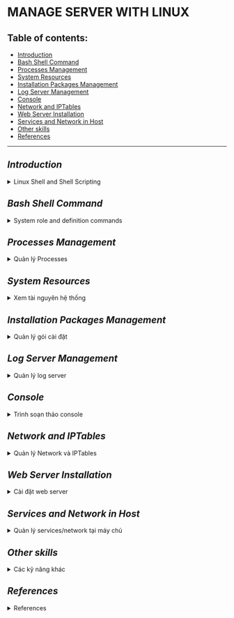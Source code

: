 # MANAGE SERVER WITH LINUX
## Table of contents:
- [Introduction](#intro)
- [Bash Shell Command](#bash-shell-command)
- [Processes Management](#processes-management)
- [System Resources](#system-resources)
- [Installation Packages Management](#installation-packages-management)
- [Log Server Management](#log-server-management)
- [Console](#console)
- [Network and IPTables](#network-and-iptables)
- [Web Server Installation](#web-server-installation)
- [Services and Network in Host](#services-and-network-in-host)
- [Other skills](#other-skills)
- [References](#references)

***

## *Introduction* <a name="intro"></a>
<details><summary>Linux Shell and Shell Scripting</summary>

### Reference link:

* [Shell script bash file](https://www.geeksforgeeks.org/introduction-linux-shell-shell-scripting/)


If you are using any major operating system you are indirectly interacting to shell. If you are running Ubuntu, Linux Mint or any other Linux distribution, you are interacting to shell every time you use terminal. In this article I will discuss about linux shells and shell scripting so before understanding shell scripting we have to get familiar with following terminologies:

* Kernel
* Shell
* Terminal

### What is Kernel?

The kernel is a computer program that is the core of a computer's operating system, with complete control over everthing in the system. It manages following resources of the Linux system - 

* File management
* Process management
* I/O management
* Memory management
* Device management etc.

### What is Shell?

A shell is special user program which provide  an interface to user to use operating system services. Shell accept human readble commands from user and convert them into something which kernel can such as keyboards or from files. The shell gets started when the user logs in or start the terminal.

![linux shell](https://media.geeksforgeeks.org/wp-content/uploads/18834419_1198504446945937_35839918_n-300x291.png)

Shell is broadly classified into two categories -

* Command Line Shell
* Graphical Shell

### Command Line Shell

Shell can be accessed by user using a command line interface. A special program called Terminal in linux/macOS or Command Prompt in Windows OS is provided to type in the human readable commands such as “cat”, “ls” etc. and then it is being execute. The result is then displayed on the terminal to the user. A terminal in Ubuntu 16.4 system looks like this –

![linux command line](https://media.geeksforgeeks.org/wp-content/uploads/cli_example.png)

In above screenshot “ls” command with “-l” option is executed.
It will list all the files in current working directory in long listing format.
Working with command line shell is bit difficult for the beginners because it’s hard to memorize so many commands. It is very powerful, it allows user to store commands in a file and execute them together. This way any repetitive task can be easily automated. These files are usually called batch files in Windows and Shell Scripts in Linux/macOS systems.

### Graphical Shells

Graphical shells provide means for manipulating programs based on graphical user interface (GUI), by allowing for operations such as opening, closing, moving and resizing windows, as well as switching focus between windows. Window OS or Ubuntu OS can be considered as good example which provide GUI to user for interacting with program. User do not need to type in command for every actions.A typical GUI in Ubuntu system –

[GUI shell](https://media.geeksforgeeks.org/wp-content/uploads/GUI-shell.png)

There are several shells are available for Linux systems like –

* BASH (Bourne Again SHell) – It is most widely used shell in Linux systems. It is used as default login shell in Linux systems and in macOS. It can also be installed on Windows OS.
* CSH (C SHell) – The C shell’s syntax and usage are very similar to the C programming language.
* KSH (Korn SHell) – The Korn Shell also was the base for the POSIX Shell standard specifications etc.

Each shell does the same job but understand different commands and provide different built in functions.

### Shell scripting

  Usually shells are interactive that mean, they accept command as input from users and execute them. However some time we want to execute a bunch of commands routinely, so we have type in all commands each time in terminal.
As shell can also take commands as input from file we can write these commands in a file and can execute them in shell to avoid this repetitive work. These files are called Shell Scripts or Shell Programs. Shell scripts are similar to the batch file in MS-DOS. Each shell script is saved with .sh file extension eg. myscript.sh
  A shell script have syntax just like any other programming language. If you have any prior experience with any programming language like Python, C/C++ etc. it would be very easy to get started with it.
A shell script comprises following elements –

* Shell Keywords – if, else, break etc.
* Shell commands – cd, ls, echo, pwd, touch etc.
* Functions
* Control flow – if..then..else, case and shell loops etc.

### Why do we need shell scripts

There are many reasons to write shell scripts –

* To avoid repetitive work and automation
* System admins use shell scripting for routine backups
* System monitoring
* Adding new functionality to the shell etc.

### Advantages of shell scripts

* The command and syntax are exactly the same as those directly entered in command line, so programmer do not need to switch to entirely different syntax
* Writing shell scripts are much quicker
* Quick start
* Interactive debugging etc.

### Disadvantages of shell scripts

* Prone to costly errors, a single mistake can change the command which might be harmful
* Slow execution speed
* Design flaws within the language syntax or implementation
* Not well suited for large and complex task
* Provide minimal data structure unlike other scripting languages. etc

### Simple demo of shell scripting using Bash Shell

If you work on terminal, something you traverse deep down in directories. Then for coming few directories up in path we have to execute command like this as shown below to get the "python" directory -

[](https://media.geeksforgeeks.org/wp-content/uploads/old_way_cd.png)

It is quite frustrating, so why not we can have a utility where we just have to type the name of directory and we can directly jump to that without executing “cd ../” command again and again. Save the script as “jump.sh”

    # !/bin/bash 

    # A simple bash script to move up to desired directory level directly 

    function jump() 
    { 
      # original value of Internal Field Separator 
      OLDIFS=$IFS 

      # setting field separator to "/"  
      IFS=/ 

      # converting working path into array of directories in path 
      # eg. /my/path/is/like/this 
      # into [, my, path, is, like, this] 
      path_arr=($PWD) 

      # setting IFS to original value 
      IFS=$OLDIFS 

      local pos=-1 

      # ${path_arr[@]} gives all the values in path_arr 
      for dir in "${path_arr[@]}"
      do
          # find the number of directories to move up to 
          # reach at target directory  
          pos=$[$pos+1] 
          if [ "$1" = "$dir" ];then

              # length of the path_arr 
              dir_in_path=${#path_arr[@]} 

              #current working directory 
              cwd=$PWD 
              limit=$[$dir_in_path-$pos-1] 
              for ((i=0; i<limit; i++)) 
              do
                  cwd=$cwd/.. 
              done
              cd $cwd 
              break
          fi
      done
    }

For now we cannot execute our shell script because it do not have permissions. We have to make it executable by typing following command -

    $ chmod -x path/to/our/file/jump.sh

Now to make this available on every terminal session, we have to put this in ".bashrc" file. “.bashrc” is a shell script that Bash shell runs whenever it is started interactively. The purpose of a .bashrc file is to provide a place where you can set up variables, functions and aliases, define our prompt and define other settings that we want to use whenever we open a new terminal window.
Now open terminal and type following command –

    $ echo “source ~/path/to/our/file/jump.sh”>> ~/.bashrc

Now open  your terminal and try out new "jump" functionality by typing following command -

    $ jump dir_name

just like below screenshot -

> **Resources for learning Bash Scripting** 

* https://bash.cyberciti.biz/guide/The_bash_shell
* http://tldp.org/LDP/abs/html/

> **References**

* https://en.wikipedia.org/wiki/Shell_script
* https://en.wikipedia.org/wiki/Shell_(computing)

This article is contributed by Atul Kumar. If you like GeeksforGeeks and would like to contribute, you can also write an article using contribute.geeksforgeeks.org or mail your article to contribute@geeksforgeeks.org. See your article appearing on the GeeksforGeeks main page and help other Geeks.Please write comments if you find anything incorrect, or you want to share more information about the topic discussed above.

Attention reader! Don’t stop learning now. Get hold of all the important CS Theory concepts for SDE interviews with the CS Theory Course at a student-friendly price and become industry ready.

[](https://media.geeksforgeeks.org/wp-content/uploads/jump_way_cd-1.png)

> REFERENCE:  https://www.geeksforgeeks.org/introduction-linux-shell-shell-scripting/

</details>

## *Bash Shell Command*
<details>
<summary>System role and definition commands</summary>

 - ##ls
    
    ###Examples:

    * List files using ls with no option
    
      **ls** with no option list files and directories in bare format where we won’t be able to view details like file types, size, modified date and time, permission and links etc.
       ```
       buichidung@CPU002169:~/Documents/Studying$ ls
      awesome-python  Git  gittemp  Project_temp  root  Studying
       ```
    * List files with option -l

      Here, **ls -l** (-l is character not one) shows file or directory, size, modified date and time, file or folder name and owner of file and its permission.

      ```
      buichidung@CPU002169:~/Documents/Studying$ ls -l
      total 20
      drwxrwxr-x 5 buichidung buichidung 4096 Thg 10 19 11:24 awesome-python
      drwxrwxr-x 3 buichidung buichidung 4096 Thg 10 20 14:14 Git
      -rw-rw-r-- 1 buichidung buichidung    0 Thg 10 19 11:17 gittemp
      drwxrwxr-x 3 buichidung buichidung 4096 Thg 10 20 07:32 Project_temp
      drwxrwxr-x 4 buichidung buichidung 4096 Thg 10 20 14:57 root
      drwxrwxr-x 3 buichidung buichidung 4096 Thg 10 19 11:27 Studying
      ```

    * View hidden files

      List all files including hidden file starting with '.'.

      ```
      buichidung@CPU002169:~/Documents/Studying$ ls -a
      .  ..  awesome-python  .git  Git  gittemp  Project_temp  root  Studying
      ```

    * List files with Human Readable Format with option -lh

      With combination of **-lh** option, shows sizes in human readable format.

      ```
      buichidung@CPU002169:~/Documents/Studying$ ls -lh
      total 20K
      drwxrwxr-x 5 buichidung buichidung 4,0K Thg 10 19 11:24 awesome-python
      drwxrwxr-x 3 buichidung buichidung 4,0K Thg 10 20 14:14 Git
      -rw-rw-r-- 1 buichidung buichidung    0 Thg 10 19 11:17 gittemp
      drwxrwxr-x 3 buichidung buichidung 4,0K Thg 10 20 07:32 Project_temp
      drwxrwxr-x 4 buichidung buichidung 4,0K Thg 10 20 14:57 root
      drwxrwxr-x 3 buichidung buichidung 4,0K Thg 10 19 11:27 Studying
      ```

    * List Files and Directories with '/' character at the end

      Using **-F** option with **ls** command, will add the '/' character at the end each directory

      ```
      buichidung@CPU002169:~/Documents/Studying$ ls -F
      awesome-python/  Git/  gittemp  Project_temp/  root/  Studying/
      ```

    * List files in reverse order

      The following command with **ls** -r option display files and irectories in reverse order

      ```
      buichidung@CPU002169:~/Documents/Studying$ ls -r
      Studying  root  Project_temp  gittemp  Git  awesome-python
      ```

    * Recursively list Sub-Directories

      **ls -R** option will list very long listing directory trees. See an example of output of the command.

      ```
      buichidung@CPU002169:~/Documents/Studying$ ls -R
      .:
      awesome-python  Git  gittemp  Project_temp  root  Studying

      ./awesome-python:
      CONTRIBUTING.md  LICENSE   mkdocs.yml  requirements.txt
      docs             Makefile  README.md   sort.py

      ./awesome-python/docs:
      CNAME  css

      ./awesome-python/docs/css:
      extra.css

      ./Git:
      main.py

      ./Project_temp:
      main.py

      ./root:
      constant.py  database.pyc  __pycache__  temp.txt
      database.py  main.py       student.py   util.py

      ./root/__pycache__:
      constant.cpython-38.pyc  student.cpython-38.pyc
      database.cpython-38.pyc  util.cpython-38.pyc

      ./Studying:
      ```

    * Reverse output order

      With combination of **-ltr** will shows lastest modification ifle or directory date as last

      ```
      buichidung@CPU002169:~/Documents/Studying$ ls -ltr
      total 20
      -rw-rw-r-- 1 buichidung buichidung    0 Thg 10 19 11:17 gittemp
      drwxrwxr-x 5 buichidung buichidung 4096 Thg 10 19 11:24 awesome-python
      drwxrwxr-x 3 buichidung buichidung 4096 Thg 10 19 11:27 Studying
      drwxrwxr-x 3 buichidung buichidung 4096 Thg 10 20 07:32 Project_temp
      drwxrwxr-x 3 buichidung buichidung 4096 Thg 10 20 14:14 Git
      drwxrwxr-x 4 buichidung buichidung 4096 Thg 10 20 14:57 root
      ```

    * Sort file by file size

      With combination of -lS displays file size in order, will display big in size first

      ```
      buichidung@CPU002169:~/Documents/Studying$ ls -lS
      total 20
      drwxrwxr-x 5 buichidung buichidung 4096 Thg 10 19 11:24 awesome-python
      drwxrwxr-x 3 buichidung buichidung 4096 Thg 10 20 14:14 Git
      drwxrwxr-x 3 buichidung buichidung 4096 Thg 10 20 07:32 Project_temp
      drwxrwxr-x 4 buichidung buichidung 4096 Thg 10 20 14:57 root
      drwxrwxr-x 3 buichidung buichidung 4096 Thg 10 19 11:27 Studying
      -rw-rw-r-- 1 buichidung buichidung    0 Thg 10 19 11:17 gittemp
      ```

    * Display inot number of File or Directory

      We can see some number printed before file / directory name. With **-i** options list file / directory with inode number

      ```
      buichidung@CPU002169:~/Documents/Studying$ ls -i
      39980431 awesome-python  39980427 gittemp       39980399 root
      39980378 Git             43123170 Project_temp  39980504 Studying
      ```

    * Shows version of ls command

      Check version of ls command

      ```
      buichidung@CPU002169:~/Documents/Studying$ ls --version
      ls (GNU coreutils) 8.30
      Copyright (C) 2018 Free Software Foundation, Inc.
      License GPLv3+: GNU GPL version 3 or later <https://gnu.org/licenses/gpl.html>.
      This is free software: you are free to change and redistribute it.
      There is NO WARRANTY, to the extent permitted by law.


      Written by Richard M. Stallman and David MacKenzie.
      ```

    * Show help page

      List help page of ls command with their option.

      ```
      buichidung@CPU002169:~/Documents/Studying$ ls --version
      ...
      ```

    * List Directory Information

      With **ls -l** command list files under directory **/tmp**. Wherein with **-ld** parameters displays information of **/tmp** directory.

      ```
      buichidung@CPU002169:~/Documents/Studying$ ls -l /tmp
      total 56
      -rw------- 1 buichidung buichidung    0 Thg 3  22 07:05 config-err-fsKJ2L
      drwxr-xr-x 2 buichidung buichidung 4096 Thg 3  22 07:16 hsperfdata_buichidung
      drwx------ 3 root       root       4096 Thg 3  22 07:05 snap.snap-store
      drwx------ 2 buichidung buichidung 4096 Thg 3  22 07:05 ssh-qJOOdh0gGdVG
      drwx------ 3 root       root       4096 Thg 3  22 06:51 systemd-private-1ab5795ef2be417781758e590d164531-colord.service-tzoq1f
      drwx------ 3 root       root       4096 Thg 3  22 06:50 systemd-private-1ab5795ef2be417781758e590d164531-ModemManager.service-F6wNIh
      drwx------ 3 root       root       4096 Thg 3  22 06:50 systemd-private-1ab5795ef2be417781758e590d164531-switcheroo-control.service-BNEE8g
      drwx------ 3 root       root       4096 Thg 3  22 06:50 systemd-private-1ab5795ef2be417781758e590d164531-systemd-logind.service-nvGLwh
      drwx------ 3 root       root       4096 Thg 3  22 06:50 systemd-private-1ab5795ef2be417781758e590d164531-systemd-resolved.service-dpgimj
      drwx------ 3 root       root       4096 Thg 3  22 06:50 systemd-private-1ab5795ef2be417781758e590d164531-systemd-timesyncd.service-kDUO6e
      drwx------ 3 root       root       4096 Thg 3  22 06:51 systemd-private-1ab5795ef2be417781758e590d164531-upower.service-AhPEhg
      -rw------- 1 buichidung buichidung    0 Thg 3  22 07:45 tpxUkxyz
      drwx------ 2 buichidung buichidung 4096 Thg 3  22 09:18 tracker-extract-files.1001
      drwx------ 2 gdm        gdm        4096 Thg 3  22 06:51 tracker-extract-files.125
      drwx------ 2 postgres   postgres   4096 Thg 3  22 07:16 tracker-extract-files.127
      drwx------ 4 buichidung buichidung 4096 Thg 3  22 07:45 vmware-buichidung
      ```

      ```
      buichidung@CPU002169:~/Documents/Studying$ ls -ld /tmp/
      drwxrwxrwt 22 root root 4096 Thg 3  22 13:48 /tmp/
      ```

    * Display UID and GID of Files

      To display **UID** and **GID** of files and directories. Use option -n with ls command

      ```
      buichidung@CPU002169:~/Documents/Studying$ ls -n
      total 20
      drwxrwxr-x 5 1001 1001 4096 Thg 10 19 11:24 awesome-python
      drwxrwxr-x 3 1001 1001 4096 Thg 10 20 14:14 Git
      -rw-rw-r-- 1 1001 1001    0 Thg 10 19 11:17 gittemp
      drwxrwxr-x 3 1001 1001 4096 Thg 10 20 07:32 Project_temp
      drwxrwxr-x 4 1001 1001 4096 Thg 10 20 14:57 root
      drwxrwxr-x 3 1001 1001 4096 Thg 10 19 11:27 Studying
      ```

    * ls command and its Aliases

      We have made alias for **ls** command, when we execute ls command it will take **-l** option by default and display long listing as mentioned earlier

      ```
      buichidung@CPU002169:~/Documents/Studying$ alias ls="ls -l"
      buichidung@CPU002169:~/Documents/Studying$ ls
      total 20
      drwxrwxr-x 5 buichidung buichidung 4096 Thg 10 19 11:24 awesome-python
      drwxrwxr-x 3 buichidung buichidung 4096 Thg 10 20 14:14 Git
      -rw-rw-r-- 1 buichidung buichidung    0 Thg 10 19 11:17 gittemp
      drwxrwxr-x 3 buichidung buichidung 4096 Thg 10 20 07:32 Project_temp
      drwxrwxr-x 4 buichidung buichidung 4096 Thg 10 20 14:57 root
      drwxrwxr-x 3 buichidung buichidung 4096 Thg 10 19 11:27 Studying
      ```
      To remove an alias previously defined, just use the unalias command
      ```
      buichidung@CPU002169:~/Documents/Studying$ unalias ls
      buichidung@CPU002169:~/Documents/Studying$ ls
      awesome-python	Git  gittemp  Project_temp  root  Studying
      buichidung@CPU002169:~/Documents/Studying$
      ```
    Reference Link: https://www.tecmint.com/15-basic-ls-command-examples-in-linux/
 - ## stat
    * Check linux file status
      The easiest way to use **stat** is to provide it a file as an argument. The following command will display the size, blocks, IO blocks, file type, inode value, number of links and much more information about the file /var/log/syslog:
      ```
      buichidung@CPU002169:/$ stat /var/log/syslog
        File: /var/log/syslog
        Size: 337544    	Blocks: 672        IO Block: 4096   regular file
      Device: 802h/2050d	Inode: 56623998    Links: 1
      Access: (0640/-rw-r-----)  Uid: (  104/  syslog)   Gid: (    4/     adm)
      Access: 2021-03-22 06:50:48.397810754 +0700
      Modify: 2021-03-22 14:24:21.420299006 +0700
      Change: 2021-03-22 14:24:21.420299006 +0700
        Birth: -
      ```
    ###Examples:  
    
    * Check file system status
      In the previous example, stat command treated the input file as a normal file, however, to display file system status instead of file status, use the `-f` option.

      ```
      buichidung@CPU002169:/$ stat -f /var/log/syslog
        File: "/var/log/syslog"
          ID: 64f6f9422fad26f Namelen: 255     Type: ext2/ext3
      Block size: 4096       Fundamental block size: 4096
      Blocks: Total: 239965964  Free: 225936043  Available: 213728991
      Inodes: Total: 61022208   Free: 60163401
      ```

      ```
      buichidung@CPU002169:/$ stat -f /
        File: "/"
          ID: 64f6f9422fad26f Namelen: 255     Type: ext2/ext3
      Block size: 4096       Fundamental block size: 4096
      Blocks: Total: 239965964  Free: 225935968  Available: 213728916
      Inodes: Total: 61022208   Free: 60163401
      ```

    * Enable following of symbolic links

      Since Linux supports links  (**symbolic** and **hard links**), certain files may have one or more links, or they could even exist in a filesystem.

      To enable stat to follow links, use the `-L` flag as shown

      ```
      buichidung@CPU002169:/$ stat -L /
        File: /
        Size: 4096      	Blocks: 8          IO Block: 4096   directory
      Device: 802h/2050d	Inode: 2           Links: 21
      Access: (0755/drwxr-xr-x)  Uid: (    0/    root)   Gid: (    0/    root)
      Access: 2021-03-22 06:50:30.781811119 +0700
      Modify: 2020-12-08 10:30:23.302144007 +0700
      Change: 2020-12-08 10:30:23.302144007 +0700
       Birth: -
      ```

    * Use a custom format to display information

      **stat** also allows you to use a particular or custom format instead of the default. The `-c` flag is used to specify the format used, it prints a newline after each use of format sequence.

      Alternatively, you can use the `--printf` option which enables interpreting of backslash escapes sequences and turns off printing of a trailing newline. You need to use `\n` in the format to print a new line, for example.

      ```
      stat --printf='%U\n%G\n%C\n%z\n' /var/log/secure
      ```

      Meaning of the format sequences for files used in above example:

        - **%U** - user name of owner
        - **%G** - group name of owner
        - **%C** - SELinux security context string
        - **%z** - time of last status change, human-readable

      ```
      stat --printf='%n\n%a\n%b\n' /
      ```

      Meaning of the format sequences used in the above command
        - **%n** - shows the file name
        - **%a** - print free blocks available to non-superuser
        - **%b** - outputs total data blocks in file system

    * Print Information in Terse Form

      The `-t` option can be used to print the information in terse form.

      ```
      buichidung@CPU002169:/$ stat -t /var/log/syslog
      /var/log/syslog 338564 672 81a0 104 4 802 56623998 1 0 0 1616370648 1616398501 1616398501 0 4096
      ```

      As a last note, your shell may have its own version of stat, please refer to your shell's documentation for details about the options it supports. To see all accepted output format sequences, refer to the stat man page.

      ```
      man stat
      ```
Reference link: https://www.tecmint.com/linux-stat-command-examples/ 

 - ##grep
    The grep filter searches a file for a particular pattern of characters, and displays all lines that contain that pattern. The pattern that is searched in the file is referred to as the regular expression (grep stands for globally search for regular expression and print out).

    Syntax:
    ```
    grep [options] pattern [files]
    ```

    Options description:

    ```
    Options Description
    -c : This prints only a count of the lines that match a pattern
    -h : Display the matched lines, but do not display the filenames.
    -i : Ignores, case for matching
    -l : Displays list of a filenames only.
    -n : Display the matched lines and their line numbers.
    -v : This prints out all the lines that do not matches the pattern
    -e exp : Specifies expression with this option. Can use multiple times.
    -f file : Takes patterns from file, one per line.
    -E : Treats pattern as an extended regular expression (ERE)
    -w : Match whole word
    -o : Print only the matched parts of a matching line,
     with each such part on a separate output line.

    -A n : Prints searched line and nlines after the result.
    -B n : Prints searched line and n line before the result.
    -C n : Prints searched line and n lines after before the result.
    ```

    Create a file with content following:

    ```
    buichidung@CPU002169:~/Documents/Studying$ nano hello.txt
    ```

    ```
    unix is great os. unix is opensource. unix is free os.
    Unix linux which one you choose.
    uNix is easy to learn.unix is a multiuser os.Learn unix .unix is a powerful.
    ```
    ###Examples:
    * Case insensitive search: The -i option enables to search for a string case insensitively in the give file. It matches the words like "UNIX", "Unix", "unix".

      ```
      buichidung@CPU002169:~/Documents/Studying$ grep -i "UNIx" hello.txt
      unix is great os. unix is opensource. unix is free os.
      Unix linux which one you choose.
      uNix is easy to learn.unix is a multiuser os.Learn unix .unix is a powerful.
      ```

    * Displaying the count of number of matches: We can find the number of liens that matches the given string/pattern

      ```
      buichidung@CPU002169:~/Documents/Studying$ grep -c "unix" hello.txt 
      2
      ```

    * Display the file names that matches the pattern: We can just display the files that contains the given string/pattern
    
      ```
      buichidung@CPU002169:~/Documents/Studying$ grep -l "unix" *
      grep: awesome-python: Is a directory
      grep: Git: Is a directory
      hello.txt
      grep: Project_temp: Is a directory
      grep: root: Is a directory
      grep: Studying: Is a directory
      ```

      or
    
      ```
      buichidung@CPU002169:~/Documents/Studying$ grep -l "unix" hello.txt hello1.txt
      hello.txt
    
      ```
    
    * Checking for the whole words in a file: By default, grep matches the given string/pattern even if it  found as a substring in a file. The -w option to grep makes it match only the whole words.
    
      ```
      buichidung@CPU002169:~/Documents/Studying$ grep -w "unix" hello.txt
      unix is great os. unix is opensource. unix is free os.
      uNix is easy to learn.unix is a multiuser os.Learn unix .unix is a powerful.
      ```  
    
    * Displaying only the matched pattern: By default display the entire line which has the matched string. We can make the grep to display only the matched string by using the -o option.
    
      ```
      buichidung@CPU002169:~/Documents/Studying$ grep -o "unix" hello.txt
      unix
      unix
      unix
      unix
      unix
      unix
      ```
    
    * Show line number while displaying the output using grep -n: To show the line number of file with the line matched
    
      ```
      buichidung@CPU002169:~/Documents/Studying$ grep -n "unix" hello.txt
      1:unix is great os. unix is opensource. unix is free os.
      4:uNix is easy to learn.unix is a multiuser os.Learn unix .unix is a powerful.
      ```
    
    * Inverting the pattern match: You can display the lines that are not matchd with the specified search sting pattern using the -v option.
    
      ```
      buichidung@CPU002169:~/Documents/Studying$ grep -v "unix" hello.txt
      learn operating system.
      Unix linux which one you choose.
      ```
    
    * Matching the lines that start with a string: The ^ regular expression pattern specifies the start of a line. This can be used in grep to match the lines which start with the given string or pattern.
    
      ```
      buichidung@CPU002169:~/Documents/Studying$ grep "^unix" hello.txt
      unix is great os. unix is opensource. unix is free os.
      ```
    
    * Matching the lines that end with a string: The $ regular expression pattern specifies the end of a line. This can be used in grep to match the lines which end with the given string or pattern.
    
      ```
      buichidung@CPU002169:~/Documents/Studying$ grep "oose.$" hello.txt
      Unix linux which one you choose.
      ```
    
    * Specifies expression with -e option. Can use multiple times:
    
      ```
      buichidung@CPU002169:~/Documents/Studying$ $grep –e "Agarwal" –e "Aggarwal" –e "Agrawal" geekfile.txt
      ```
    
    * -f file option Takes patterns from file, one per line.
    
      ```
      buichidung@CPU002169:~/Documents/Studying$ grep -f hello.txt hello1.txt
      ```
    
    * Print n specific lines from a file: -A print the searched line and n lines after the result, -B prints the searched line and n lines before the result, and -C prints the searched line and n lines after and before the result.
    
      Syntax:
    
      ```
      $grep -A[NumberOfLines(n)] [search] [file]  
      $grep -B[NumberOfLines(n)] [search] [file]  
      $grep -C[NumberOfLines(n)] [search] [file] 
      ```
    
      ```
      buichidung@CPU002169:~/Documents/Studying$ grep -A1 learn hello.txt
      learn operating system.
      Unix linux which one you choose.
      uNix is easy to learn.unix is a multiuser os.Learn unix .unix is a powerful.
      ```

    Reference Link: https://www.geeksforgeeks.org/grep-command-in-unixlinux/

 - useradd

 - passwd

 - usermod

</details>

## *Processes Management*
<details>
<summary>Quản lý Processes</summary>
</details>

## *System Resources*
<details>
<summary>Xem tài nguyên hệ thống</summary>

- [top](#top)
- [vmstat](#vmstat)
- [lsof](#lsof)
- [tcpdump](#tcpdump)
- [netstat](#netstat)
- [htop](#htop)
- [iotop](#iotop)
- [iostat](#iostat)
- [iptraf-ng](#iptraf-ng)
- [iftop](#iftop)

### `top`

This is one of the most frequently used commands in our daily system administrative jobs. This command displays processor activity of Linux box and also displays tasks managed by kernel in real-time.

### Examples:

1. **Display of top command**
        
    ```
    buichidung@CPU002169:~$ top

    top - 09:04:38 up 47 min,  1 user,  load average: 1,02, 1,10, 1,29
    Tasks: 288 total,   1 running, 287 sleeping,   0 stopped,   0 zombie
    %Cpu(s):  5,6 us,  1,4 sy,  0,0 ni, 91,7 id,  1,3 wa,  0,0 hi,  0,0 si,  0,0 st
    MiB Mem :  15897,0 total,   7075,1 free,   4126,0 used,   4695,9 buff/cache
    MiB Swap:   2048,0 total,   2048,0 free,      0,0 used.  10456,6 avail Mem 

    PID USER      PR  NI    VIRT    RES    SHR S  %CPU  %MEM     TIME+ COMMAND                                                             
    4059 buichid+  20   0 4785316 250288 122936 S   6,0   1,5   2:02.43 chrome                                                              
    6988 buichid+  20   0 8943396 180040 100504 S   5,6   1,1   2:49.88 chrome                                                              
    8862 buichid+  20   0 4708804 234228 113488 S   4,0   1,4   0:31.35 chrome                                                              
    3802 buichid+  20   0  897336 204420 120932 S   2,7   1,3   4:14.21 chrome                                                              
    2602 buichid+  20   0 1126968 287424 150416 S   2,3   1,8   2:38.23 chrome                                                              
    2020 buichid+  20   0  870844  77424  45464 S   1,7   0,5   1:49.17 Xorg                                                                
    4665 buichid+  20   0 4882464 798568  65872 S   1,3   4,9   2:07.56 java                                                                
    7386 buichid+  20   0 1976064 252356 112628 S   1,3   1,6   0:53.05 Telegram                                                            
    8921 buichid+  20   0 4658900 176296 126212 S   1,3   1,1   0:07.88 chrome                                                              
    10003 buichid+  20   0  966176  52920  39408 S   1,0   0,3   0:01.61 gnome-terminal-                                                     
    2174 buichid+  20   0 4531392 286724 111584 S   0,7   1,8   2:41.89 gnome-shell                                                         
    670 avahi     20   0    8848   4012   3516 S   0,3   0,0   0:03.30 avahi-daemon                                                        
    1148 mysql     20   0 2199720 361572  34840 S   0,3   2,2   0:06.66 mysqld                                                              
    3810 buichid+  20   0  394324 115224  67216 S   0,3   0,7   0:29.61 chrome                                                              
    6999 buichid+  20   0 9043004 338348 116476 S   0,3   2,1   0:38.68 chrome                                                              
    10053 buichid+  20   0   14868   4312   3528 R   0,3   0,0   0:00.06 top                                                                 
      1 root      20   0  169264  13168   8388 S   0,0   0,1   0:02.26 systemd                                                             
      2 root      20   0       0      0      0 S   0,0   0,0   0:00.00 kthreadd                                                            
      3 root       0 -20       0      0      0 I   0,0   0,0   0:00.00 rcu_gp                                                              
      4 root       0 -20       0      0      0 I   0,0   0,0   0:00.00 rcu_par_gp                                                          
      6 root       0 -20       0      0      0 I   0,0   0,0   0:00.00 kworker/0:0H-kblockd                                                
      9 root       0 -20       0      0      0 I   0,0   0,0   0:00.00 mm_percpu_wq                                                        
     10 root      20   0       0      0      0 S   0,0   0,0   0:00.04 ksoftirqd/0 
    ```
	As we can see, tge default display contains two areas of information: the summary area (dashboard) and the task area (process list). By default, top will be updated after 3 seconds.

	The first line of numbers on the dashboard includes time, how long our computer has been running, the number of people logged in, and what the load average has been for the past one, five, and 15 minutes. The second line shows the number of tasks and their states: running, stopped, sleeping, or zombie.

	The third line displays the following central processing unit (CPU) values:

	- `us`: Amount of time the CPU spends executing processes for people in “user space.”
	- `sy`: Amount of time spent running system “kernel space” processes.
	- `ni`: Amount of time spent executing processes with a manually set nice value.
	- `id`: Amount of CPU idle time.
	- `wa`: Amount of time the CPU spends waiting for I/O to complete.
	- `hi`: Amount of time spent servicing hardware interrupts.
	- `si`: Amount of time spent servicing software interrupts.
	- `st`: Amount of time lost due to running virtual machines (“steal time”).

	The column headings in the process list are as follows:

	- `PID`: The process's ID, a unique positive integer that identifies a process.
	- `USER`: This is the "effective" username (which maps to a user ID) of the user who started the process. Linux assigns a real user ID and an effective user ID to processes; the latter allows a process to act on behalf of another user.
	- `PR and NI`: `NI` field shows the "nice" value of a process. The `PR` field shows scheduling priority of the process from the perspective of the kernel. The nice value affects the priority of a process.
	- `VIRT, RES, SHR and %MEM`: These 3 fields are related with memory consumption of the processes. `VIRT` is the total amount of memory consumed by a process. This includes the program's code, the data stored by the process in memory, as well as any regions of memory that have been swapped to the disk. `RES` is the memory consumed by the process in RAM, and `%MEM` expresses this value as a percentage of the total RAM available. Finally, `SHR` is the amount of memory shared with other processes.
	- `S`: A process maybe in various states. This field shows the process state in the single-letter form.
	- `TIME+`: The total CPU time used by the process since it started, precise to the hundredths of a second.
	- `COMMAND`: Show the name of the processes.

	The status of the process can be one of the following:

	- `D`: Uninteruptible sleep
	- `R`: Running
	- `T`: Traced(stopped)
	- `Z`: Zombie

	Press Q to exit top

2. **Scrolling the Display**

	We can press the Up or Down Arrows, Home, End, and Page Up or Page Down keys to move up and move down and access the processes.

	Press the Left or Right Arrow to move the process list sideways. This is useful to see any columns that don't fit within the confines of the terminal window.


3. **Changing the Numeric Units**

	To change the display units to sensible values. Press capital E to cycle through the units used to display memory values in these options: kibibytes, mebibytes, tebibytes, pebibytes, and exbibytes. The unit in use is the first item on lines four and five.
	
	Press lowercase "e" to do the same thing for the values in the process list: kibibytes, mebibytes, gibibytes, tebibytes, and pebibytes.
	
	We pressed E to set the dashboard memory units to gibibytes and “e” to set the process list memory units to mebibytes.
	
	![image](https://user-images.githubusercontent.com/55236614/112093046-5d9b1a80-8bcb-11eb-8552-3d0ff1c3b89b.png)


4. **Changing the Summary Contents**

	We can change the display settings for the lines in the dashboard or remove them completely.

	Press l to toggle the load summary line (the first line) on or off. We removed the load summary line in the image below.
	
	![image](https://user-images.githubusercontent.com/55236614/112093117-70adea80-8bcb-11eb-8f4d-b9f7f23f1e34.png)

	
	If we have a multi-core CPU, press 1 to change the display and individual statistics for each CPU.
	
	![image](https://user-images.githubusercontent.com/55236614/112093135-7c011600-8bcb-11eb-8efd-04ed7ffbba0c.png)

	
	We can press "t" again to change the graph display to solid block characters or simple ASCII, or press "t" once more to remove the CPU display and task summary line completely.
	
	Press "m" to cycle the memory and swap memory lines through different display options 
	
	![image](https://user-images.githubusercontent.com/55236614/112092926-23ca1400-8bcb-11eb-89f4-cc805c80e2d8.png)

	
5. **Color and Highlighting**

	Press "z" to add color to the display.
	
	![image](https://user-images.githubusercontent.com/55236614/112093272-b4085900-8bcb-11eb-8452-7b51a8a3e854.png)

	Press "y" to highlight running tasks in the process list. Pressing "x" highlights the column used to sort the process list. we can toggle between bold and reversed text highlighting by pressing "b".
	
	![image](https://user-images.githubusercontent.com/55236614/112093429-f3cf4080-8bcb-11eb-8b61-c255ad485a31.png)

	
6. **Sorting by Columns**

	By default, the process list is sorted by the %CPU column. You can change the sort column by pressing the following:

	- P: The %CPU column.
	- M: The %MEM column.
	- N: The PID column.
	- T: The TIME+ column.

	The image below show the process list which is sorted by the %MEM column.
	
	![image](https://user-images.githubusercontent.com/55236614/112093941-e2d2ff00-8bcc-11eb-908d-6a7eb422c5df.png)


7. **See the Full Command Line**

	Pressing "c" toggles the COMMAND column between displaying the process name and the full command line.
	
	![image](https://user-images.githubusercontent.com/55236614/112094087-33e2f300-8bcd-11eb-801b-7c2a66385530.png)

	To see a "tree" of processes that were launched or spawned by other processes, press V

8. **See Processes for a Single User**

	Press "u" to see the processes for a single user. We will be prompted for the name or UID
	
	![image](https://user-images.githubusercontent.com/55236614/112099896-de134880-8bd6-11eb-84f6-3f45d18f74f9.png)
	
	We type the name and hit "Enter" to see the results.

9. **Only see Active Tasks**

	Press "i" to see only active tasks
	
	![image](https://user-images.githubusercontent.com/55236614/112100038-13b83180-8bd7-11eb-8c74-a757965388ce.png)
	
	Task that have not consumed any CPU since the last update will not be shown.

10. **Set How Many Processes to Display**

	Press "n" to limit the display to a certain number of lines. As you can see I typed "10" and hit "Enter". The results will be shown
	
	![image](https://user-images.githubusercontent.com/55236614/112100257-6b569d00-8bd7-11eb-9fb2-345db642c862.png)


11. **Renice the Process**

	We can press "r" to change the nice value (priority) for a process. We will be prompted for the process ID. Press enter to use the process ID of the task at the top of the process list. I typed 2020 as below
	
	![image](https://user-images.githubusercontent.com/55236614/112100544-def8aa00-8bd7-11eb-8cae-6296228f0c92.png)

	Next, we type the new nice value to apply to the prcess. I typed 20, and then press Enter
	
	![image](https://user-images.githubusercontent.com/55236614/112100630-fc2d7880-8bd7-11eb-9889-d5abacb363fe.png)
	
	The new nice value is applied to the process immediately

12. **Kill a Process**

	Press "l" to kill a process. We will be prompted for the process ID we want to kill.
	
	![image](https://user-images.githubusercontent.com/55236614/112101025-97265280-8bd8-11eb-9707-4df1778083bc.png)

	I typed "7386" to kill the process which has COMMAND "Telegram" and press "Enter". Then we will be offered the chance to type the signal we want to send. If we just hit "Enter", top sends the SIGTERM (kill) signal
	
	![image](https://user-images.githubusercontent.com/55236614/112101240-ea000a00-8bd8-11eb-81f4-e7d6492e5a83.png)

	The chosen process was removed immediately.

13. **Customizing the Display**

	We can also customize the colors and columns that are displayed. We’re going to change the color used for prompts, the default for which is red.
	
	Press "Shift + Z" to go to the color settings page. To indicate which display element we want to change, press one of the following, which are case sensitive:
	
	- `S`: Summary Data area.
	- `M`: Messages and prompts.
	- `H`: Column headings
	- `T`: Task information in the process list

	![image](https://user-images.githubusercontent.com/55236614/112102011-30a23400-8bda-11eb-8407-4624f198be3b.png)
	
	We can also change the columns displayed in the Fields Management screen. Press F to enter the Fields Management screen.
	
	![image](https://user-images.githubusercontent.com/55236614/112103079-d2765080-8bdb-11eb-8b0c-d85dffbc4b6e.png)

	While the highlight is on the UID column, we press “s” to sort the process list on the UID column.
	
	Press "s" and "Enter" to save the selection. Then proess "q" to leave the Fields Management screen.
	
	![image](https://user-images.githubusercontent.com/55236614/112103257-12d5ce80-8bdc-11eb-99ee-0c50bd711d82.png)

14. **Alternative Display Mode**

	This works best in full-screen mode. Press A to display four areas in the process list, and then press "a" to move from area to area.
	
	![image](https://user-images.githubusercontent.com/55236614/112103545-7eb83700-8bdc-11eb-901c-6a8bdf6acc6c.png)
	
	Each area has a different collection of columns, but each is also customizable through the Fields Management screen. This gives you scope to have a full-screen, customized display showing different information in each area, and the ability to sort each area by a different column.

15. **Other keystrokes**

	The following are some other keys we might find useful in top:
	
	- `W`: Save you settings and customizations so they will still be in effect when we next start top.
	- `d`: Set a new display refresh rate.
	- `Space`: Force top to refresh its display right now.

### `vmstat`

Linux provides a way for you to monitor all of this activity in the shape of the vmstat command, which reports on virtual memory statistics.

### Examples:

1. **The vmstat Command**

	Just type `vmstat` and press "Enter", it will show us a set of values. Theses values are the averages for each of the statistics since our computer was last rebooted. 
	
	![image](https://user-images.githubusercontent.com/55236614/112105840-76153000-8bdf-11eb-9da7-6057c1e56692.png)

	Here is a list of the data items in each comlumn:
	
	`Proc`

	- `r`: The number of runnable processes. These are processes that have been launched and are either running or are waiting for their next time-sliced burst of CPU cycles.
	- `b`: The number of processes in uninterruptible sleep. The process isn’t sleeping, it is performing a blocking system call, and it cannot be interrupted until it has completed its current action. Typically the process is a device driver waiting for some resource to come free. Any queued interrupts for that process are handled when the process resumes its usual activity.
	
	`Memory`

	- `swpd`: the amount of virtual memory used. In other words, how much memory has been swapped out.,
	- `free`: the amount of idle (currently unused) memory.
	- `buff`: the amount of memory used as buffers.
	- `cache`: the amount of memory used as cache.
	
	`Swap`

	- `si`: Amount of virtual memory swapped in from swap space.
	- `so`: Amount of virtual memory swapped out to swap space.
	
	`IO`

	- `bi`: Blocks received from a block device. The number of data blocks used to swap virtual memory back into RAM.
	- `bo`: Blocks sent to a block device. The number of data blocks used to swap virtual memory out of RAM and into swap space.
	
	`System`

	- `in`: The number of interrupts per second, including the clock.
	- `cs`: The number of context switches per second. A context switch is when the kernel swaps from system mode processing into user mode processing.
	
	`CPU`

	These values are all percentages of the total CPU time.

	- `us`: Time spent running non-kernel code. That is, how much time is spent in user time processing and in nice time processing.
	- `sy`: Time spent running kernel code.
	- `id`: Time spent idle.
	- `wa`: Time spent waiting for input or output.
	- `st`: Time stolen from a virtual machine. This is the time a virtual machine has to wait for the hypervisor to finish servicing other virtual machines before it can come back and attend to this virtual machine.


2. **Using a Time Interval**

	We can have `vmstat` provide regular updates to these figures by using a delay value in seconds. 
	
	![image](https://user-images.githubusercontent.com/55236614/112107516-9f36c000-8be1-11eb-8afc-3a0bfe84ad98.png)

	Every five seconds as above figure, `vmstat` will add another line of data to the table. We will need to press Ctrl+C to stop this.
	

3. **Using a Count Value**

	To have `vmstat` provide an update every three seconds-but only for four updates-use the following command:
	
	![image](https://user-images.githubusercontent.com/55236614/112107423-8201f180-8be1-11eb-80b7-516d3387b31a.png)
	
	After four updates `vmstat` stops of its own accord.

4. **Changing the Units**

	We can choose to have the memory and swap statistics displayed in kilobytes or megabytes using the -S (unit-character) option. This must be followed by one of k, K, m, M. These represent:
	
	- k: 1000 bytes.
	- K: 1024 bytes.
	- m: 1000000 bytes.
	- M: 1048576 bytes.
	
	To have the statistics updated every 5 seconds with the memory and swap statistics displayed in megabytes, use the following command:
	
	![image](https://user-images.githubusercontent.com/55236614/112107915-26843380-8be2-11eb-833c-82a134bbce88.png)


5. **Active and Inactive Memory**

	If you use the -a (active) option the buff and cache memory columns are replaced by the “inact” and “active” columns. As they would suggest, these show the amount of inactive and active memory.

	To see these two columns instead of the buff and cache columns, include the -a option, as shown:
	
	![image](https://user-images.githubusercontent.com/55236614/112108204-75ca6400-8be2-11eb-9909-2c80c10d4b5b.png)

	The inact and active columns are affected by the -S (unit-character) option.
	
6. **Forks**

	The -f switch displays the number of forks that have happened since the computer was booted up.
	
	This shows the number of tasks that have been launched (and, for the bulk of them, closed again) since the system was booted. Every process launched from the command line would increase this figure. Each time a task or process spawns or clones a new task, this figure will increase.
	
	![image](https://user-images.githubusercontent.com/55236614/112108432-c772ee80-8be2-11eb-95ce-1975a22312c7.png)

7. **Displaying Slabinfo**

	The kernel has its own memory management to worry about as well as the memory management for the operating system and all of the applications.

	As you might imagine the kernel is allocating and deallocating memory over and over for the many different types of data object that it must handle. To make this as efficient as possible, it uses a system called slabs. This is a form of caching.

	Memory allocated, used, and no longer required for a specific type of kernel data object can be re-used for another data object of the same type without the memory being deallocated and reallocated. Think of slabs as pre-allocated, made to measure, segments of RAM for the kernel’s own needs.

	To see the statistics for the slabs, use the -m (slabs) option. You will need to use sudo, and you will be prompted for your password. As the output can be quite lengthy, we are piping it through less.
	
	![image](https://user-images.githubusercontent.com/55236614/112108559-f12c1580-8be2-11eb-803b-80ad96f2cbed.png)

	The output has five columns. These are:
	
	- Cache: Name of the cache
	- num: The number of currently active objects in this cache.
	- total: The total number of available objects in this cache.
	- size: The size of each object in the cache.
	- pages: The total number of memory pages that have (at least) one object currently associated with this cache.

	Press q to 

8. **Displaying Event Counters and Memory Statistics**

	To display a page of event counters and memory statistics, use the -s (stats) option. 
	
	![image](https://user-images.githubusercontent.com/55236614/112108823-508a2580-8be3-11eb-93d4-4d793fdc9495.png)

9. **Displaying Disk Statistics**

	We can obtain a similar listing of disk statistics using the -d(disk) option.

	For each disk, 3 columns are displayed, these are Reads, Writes, and IO.
	
	![image](https://user-images.githubusercontent.com/55236614/112108958-80d1c400-8be3-11eb-9e42-dd95e9f34103.png)

	This is what the columns mean:

	`Reads`

	- `total`: The total count of disk reads.
	- `merged`: The total count of grouped reads.
	- `sectors`: The total count of sectors that have been read in.
	- `ms`: Total count of time in milliseconds that were used reading data from the disk.
	
	`writes`

	- `total`: The total count of disk writes.
	- `merged`: The total count of grouped writes.
	- `sectors`: The total count of sectors written to.
	- `ms` = Total count of time in milliseconds that were used writing data to the disk.
	
	`IO`

	- `cur`: Number of current disk reads or writes.
	- `sec`: Time spent in seconds for any in-progress reads or writes.

10. **Displaying Summary Disk Statistics**

	To see a quick display of summary statistics for our disk activity, use the -D(disk-sum) option.
	
	The number of disks might look abnormally high. With Ubuntu (currently OS), each time you install an application from a Snap, a squashfs pseudo-filesystem is created which is attached to a /dev/loop device
	
	Annoyingly these device entries are counted as hard drive devices by many of the Linux commands and utilities.
	
	![image](https://user-images.githubusercontent.com/55236614/112109416-21c07f00-8be4-11eb-97f4-739dac583987.png)

11. **Displaying Partition Statistics**

	To see statistics related to a specific partition, use the -p (partition) option and provide the partition identifier as a command line parameter.

	Here we are going to look at the partition sda1. The digit one indicates this is the first partition on device sda, which is the main hard drive for this computer.

	The information returned shows the total count of disk reads and disk writes to and from that partition, and the number of sectors included in disk read and disk write actions.
	
	![image](https://user-images.githubusercontent.com/55236614/112109694-76fc9080-8be4-11eb-8554-edf713693b2f.png)

### `tcpdump`

`tcpdump`: a packet sniffing and packet analyzing tool for a System Administrator to troubleshoot connectivity issues in Linux. It is used to capture filter, and analyze network traffic such as TCP/IP packets going through our system. It is many times used as a security tool as well as. It saves the captured in a pcap life, these pcap files can then be opened through Wireshark or through the command tool itself.

#### **Installing tcpdump tool in Linux**

**For RedHat based linux OS**

`yum install tcpdump`

**For Ubuntu/Debian OS**

`apt install tcpdump`

#### Examples:

1. **Capture the packets of current network interface**
	
	`sudo tcpdump`
	
	![image](https://user-images.githubusercontent.com/55236614/112112881-ac0ae200-8be8-11eb-9fdb-d53498e345ad.png)

	This will capture the packets from the current interface of the network through which the system is connected to the internet.
	
2. **Capture packets from a specific network interface**

	`sudo tcpdump -i vmnet1
	
	![image](https://user-images.githubusercontent.com/55236614/112116321-c050de00-8bec-11eb-803a-db3563346827.png)

	The command will now capture the packets from vmnet1 network interface.

3. **Capture specific number of packets**
	
	`sudo tcpdump -c 5 -i vmnet1`
	
	![image](https://user-images.githubusercontent.com/55236614/112117907-6ea95300-8bee-11eb-8cae-e39a0aa962ca.png)
	
	This command will capture only 5 packets from the vmnet1 interface.

4. **Print captured packages in ASCII format**

	`sudo tcpdump -A -i vmnet1`
	
	![image](https://user-images.githubusercontent.com/55236614/112118072-98627a00-8bee-11eb-8041-a71cc521ac60.png)

	This command will now print the captured packets from vmnet1  to ASCII value.

5. **Display all available interfaces**

	`sudo` tcpdump -D`
	
	![image](https://user-images.githubusercontent.com/55236614/112118217-b7610c00-8bee-11eb-9259-674a42bd4b8c.png)

	This command will display all the interfaces that are available in the system.

6. **Display packets in HEX and ASCII values**

	`sudo tcpdump -XX -i enp1s0
	
	![image](https://user-images.githubusercontent.com/55236614/112118461-fbeca780-8bee-11eb-89ac-b9f918f03be9.png)

	This command will now print the packages captured from the enp1s0 interface in the HEX and ASCII values.

7. **Save captured packets into a file**

	`sudo tcpdump -w captured_packets.pcap -i enp1s0`
	
	![image](https://user-images.githubusercontent.com/55236614/112119359-e1ff9480-8bef-11eb-800d-394a342722c5.png)
	
	This command will now output all the captures packets in a file named as captured_packets.pcap

8. **Read captured packets from a file**

	`sudo tcpdump -r captured_packets.pcap`
	
	![image](https://user-images.githubusercontent.com/55236614/112122690-1e80bf80-8bf3-11eb-92af-f4ce17e1e0a5.png)

	This command will now read the captured packets from the captured_packets.pcap file

9. **Capture packets with ip address**

	`sudo tcpdump -n -i enp1s0`
	
	![image](https://user-images.githubusercontent.com/55236614/112123362-c6968880-8bf3-11eb-9aef-223b215dd8d6.png)

	This command will now capture the packets with IP addresses.

10. **Capture only TCP packets**

	`sudo tcpdump -i enp1s0 tcp`
	
	![image](https://user-images.githubusercontent.com/55236614/112124086-8e437a00-8bf4-11eb-94ff-4910317383e6.png)	
	
	This command will now capture only TCP packets from enp1s0

### `netstat`

Netstat command displays various network related information such as network connections, routing tables, interface statistics, masquerade connections, multicast memberships etc.,

#### Examples:

1. **Show both listening and non-listening sockets**

	`netstat -a` or `netstat -all`
	
	![image](https://user-images.githubusercontent.com/55236614/112127265-d617d080-8bf7-11eb-999c-7c73df296567.png)
	
	![image](https://user-images.githubusercontent.com/55236614/112127540-22631080-8bf8-11eb-80ee-4abf30a233a5.png)

2. **List all tcp ports**

	`netstat -at`
	
	![image](https://user-images.githubusercontent.com/55236614/112127709-4c1c3780-8bf8-11eb-90f0-3b63708abfe5.png)
	
3. **List all udp ports**

	`netstat -au`
	
	![image](https://user-images.githubusercontent.com/55236614/112127837-6b1ac980-8bf8-11eb-84ba-a0713a0a5697.png)
	
4. **List only listening ports**

	`netstat -l`
	
	![image](https://user-images.githubusercontent.com/55236614/112128053-9f8e8580-8bf8-11eb-8b47-c94f2a16acf7.png)

5. **List only listening TCP ports**
	
	`netstat -lt`
	
	![image](https://user-images.githubusercontent.com/55236614/112128200-c482f880-8bf8-11eb-8556-f04292180eda.png)

6. **List only listening UDP ports**

	`netstat -lu`
	
	![image](https://user-images.githubusercontent.com/55236614/112128289-dcf31300-8bf8-11eb-9c51-1d5a736bca68.png)

7. **List only the listening UNIX ports**

	`netstat -lx'
	
	![image](https://user-images.githubusercontent.com/55236614/112128378-f4320080-8bf8-11eb-9fd1-cb78765dde4d.png)

8. **List the statistics for all ports**

	`netstat -s`
	
	![image](https://user-images.githubusercontent.com/55236614/112128479-0dd34800-8bf9-11eb-9282-1c411e5fb1cc.png)

9. **List the statistics for TCP (or) UDP ports**

	`netstat -st` - (TCP)
	
	![image](https://user-images.githubusercontent.com/55236614/112128631-32c7bb00-8bf9-11eb-84cc-0c6970e09ab1.png)

	`netstat -su` - (UDP)
	
	![image](https://user-images.githubusercontent.com/55236614/112128760-512db680-8bf9-11eb-9e28-0e8d7cc612a0.png)
	
10. **Display PID and program names in the output**

	`netstat -pt`

	![image](https://user-images.githubusercontent.com/55236614/112128877-6e628500-8bf9-11eb-9e1b-6a2aa9c5a142.png)
	
11. **Print the netstat information continuously**

	`netstat -c`
	
	![image](https://user-images.githubusercontent.com/55236614/112129188-bc778880-8bf9-11eb-8635-1657a2285724.png)

12. **The non-supportive address families in the system**

	`netstat --verbose`
	
	![image](https://user-images.githubusercontent.com/55236614/112129417-f9dc1600-8bf9-11eb-96ad-eccaa7a76a4b.png)

	At the end
	
	![image](https://user-images.githubusercontent.com/55236614/112129476-09f3f580-8bfa-11eb-99e4-cac57a260067.png)
	
13. **The kernel routing information**

	`netstat -r`

	![image](https://user-images.githubusercontent.com/55236614/112129559-1c6e2f00-8bfa-11eb-8fdf-bd42817f6548.png)

14. **The port on which program is running**

	`netstat -ap | grep ssh`

	![image](https://user-images.githubusercontent.com/55236614/112129674-3b6cc100-8bfa-11eb-8080-156262b6b9df.png)

15. **Which process is using a particular port**

	`netstat -an | grep ':80'`

	![image](https://user-images.githubusercontent.com/55236614/112129781-5808f900-8bfa-11eb-9b6d-b81a9a5a709b.png)

16. **List of network interfaces**

	`netstat -i`

	![image](https://user-images.githubusercontent.com/55236614/112129843-69520580-8bfa-11eb-834b-3d561c81bf78.png)

	Display extended information on the interfaces (similar to ifconfig) using `netstat -ie`:

	![image](https://user-images.githubusercontent.com/55236614/112130114-b209be80-8bfa-11eb-9208-704d2d83f5e8.png)
	

References: 

- https://www.geeksforgeeks.org/netstat-command-linux/
	
	
### `htop`

`htop` is a command line utility that allows the users to interactively monitor the system's vital resources or server's processes in realtime. `htop` is a newer version compared to `top` command, it offers many improvements over `top` command. `htop` support mouse operations, uses color in its output and gives visual indications about processor, memory and swap usage. It prints full command lines for processes and allows one to scroll both vertically and horizontally for processes and command lines respectively.

Installing on Ubuntu

`sudo apt-get install htop`

Installing on CentOS

`sudo yum install htop`

#### Examples:

![image](https://user-images.githubusercontent.com/55236614/112244024-2d15b800-8c81-11eb-885e-f2f5f9f9162a.png)

1. **Options**

	- `-d –delay` : Used to show the delay between updates, in tenths of seconds.
	- `-C –no-color –no-colour` : Start htop in monochrome mode.
	- `-h –help` : Used to display the help message and exit.
	- `-u –user=USERNAME` : Used to show only the processes of a given user.
	- `-p –pid=PID, PID…` : Used to show only the given PIDs.
	- `-s –sort-key COLUMN` : Sort by this column (use –sort-key help for a column list).
	- `-v –version` : Output version information and exit.

	`htop -u buichidung`

	![image](https://user-images.githubusercontent.com/55236614/112244258-972e5d00-8c81-11eb-8823-bec1df303345.png)

	`htop -p 4625`

	![image](https://user-images.githubusercontent.com/55236614/112244448-ef655f00-8c81-11eb-883e-ade681eed6bb.png)

2. **Interactive Commands**

	![image](https://user-images.githubusercontent.com/55236614/112244512-06a44c80-8c82-11eb-9d4e-b41c73112638.png)

	- `Arrows, Page Up, Page Down, Home, End`: Scroll the process list.
	- `Space`: Tag or untag a process.
	- `U` – Untag all processes (remove all tags added with the Space key).
	- `s` – Trace process system calls.
	- `F1` – Help
	- `F2` – setup
	- `F3` – search
	- `F4` – filtering: type in part of a process command line and only processes whose names match will be shown.
	- `F5` - Tree view
	- `F6` – Sorting.
	- `F7` – Increase the selected process’s priority. This can only be done by the superuser.
	- `F8` – Decrease the selected process’s priority.
	- `F9` – Kill process.
	- `F10` – Quit.

	Press `F5`:

	![image](https://user-images.githubusercontent.com/55236614/112244821-63a00280-8c82-11eb-82eb-add83cbdd37e.png)

	Press `F6` to sort bye `PID, USER, PRI, ...`:

	![image](https://user-images.githubusercontent.com/55236614/112244890-80d4d100-8c82-11eb-86ff-cc1dfcf4d832.png)

	
### `iotop`


### `iostat`


### `iptraf-ng`


### `iftop`

</details>

## *Installation Packages Management*
<details>
<summary>Quản lý gói cài đặt</summary>
</details>

## *Log Server Management*
<details>
<summary>Quản lý log server</summary>
</details>

## *Console*
<details>
<summary>Trình soạn thảo console</summary>
</details>

## *Network and IPTables*
<details>
<summary>Quản lý Network và IPTables</summary>
</details>

## *Web Server Installation*
<details>
<summary>Cài đặt web server</summary>
</details>

## *Services and Network in Host*
<details>
<summary>Quản lý services/network tại máy chủ</summary>
</details>

## *Other skills*
<details>
<summary>Các kỹ năng khác</summary>
</details>

## *References*
<details>
<summary>References</summary>
</details>
